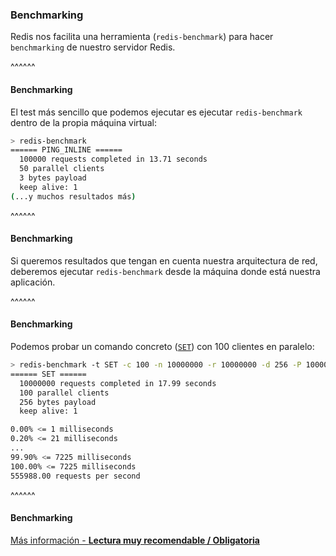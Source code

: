 ### Benchmarking

Redis nos facilita una herramienta (`redis-benchmark`) para hacer `benchmarking` de nuestro servidor Redis.

^^^^^^

#### Benchmarking

El test más sencillo que podemos ejecutar es ejecutar `redis-benchmark` dentro de la propia máquina virtual:

```bash
> redis-benchmark
====== PING_INLINE ======
  100000 requests completed in 13.71 seconds
  50 parallel clients
  3 bytes payload
  keep alive: 1
(...y muchos resultados más)
```

^^^^^^

#### Benchmarking

Si queremos resultados que tengan en cuenta nuestra arquitectura de red, deberemos ejecutar
`redis-benchmark` desde la máquina donde está nuestra aplicación.

^^^^^^

#### Benchmarking

Podemos probar un comando concreto ([`SET`](https://redis.io/commands/set)) con 100 clientes
en paralelo:

```bash
> redis-benchmark -t SET -c 100 -n 10000000 -r 10000000 -d 256 -P 10000
====== SET ======
  10000000 requests completed in 17.99 seconds
  100 parallel clients
  256 bytes payload
  keep alive: 1

0.00% <= 1 milliseconds
0.20% <= 21 milliseconds
...
99.90% <= 7225 milliseconds
100.00% <= 7225 milliseconds
555988.00 requests per second
```

^^^^^^

#### Benchmarking

[Más información - **Lectura muy recomendable / Obligatoria**](https://redis.io/topics/benchmarks)